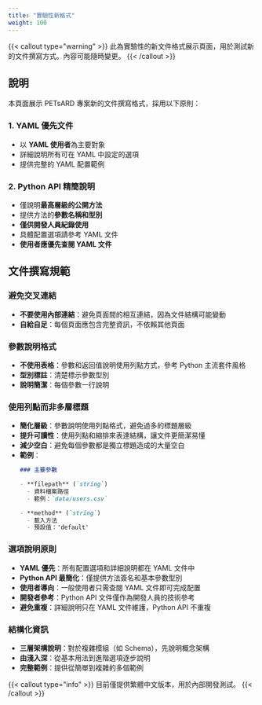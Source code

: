 ```yaml
---
title: "實驗性新格式"
weight: 100
---
```


{{< callout type="warning" >}}
此為實驗性的新文件格式展示頁面，用於測試新的文件撰寫方式。內容可能隨時變更。
{{< /callout >}}

## 說明

本頁面展示 PETsARD 專案新的文件撰寫格式，採用以下原則：

### 1. YAML 優先文件

- 以 **YAML 使用者**為主要對象
- 詳細說明所有可在 YAML 中設定的選項
- 提供完整的 YAML 配置範例

### 2. Python API 精簡說明

- 僅說明**最高層級的公開方法**
- 提供方法的**參數名稱和型別**
- **僅供開發人員紀錄使用**
- 具體配置選項請參考 YAML 文件
- **使用者應優先查閱 YAML 文件**

## 文件撰寫規範

### 避免交叉連結
- **不要使用內部連結**：避免頁面間的相互連結，因為文件結構可能變動
- **自給自足**：每個頁面應包含完整資訊，不依賴其他頁面

### 參數說明格式
- **不使用表格**：參數和返回值說明使用列點方式，參考 Python 主流套件風格
- **型別標註**：清楚標示參數型別
- **說明簡潔**：每個參數一行說明

### 使用列點而非多層標題
- **簡化層級**：參數說明使用列點格式，避免過多的標題層級
- **提升可讀性**：使用列點和縮排來表達結構，讓文件更簡潔易懂
- **減少空白**：避免每個參數都是獨立標題造成的大量空白
- **範例**：
  ```markdown
  ### 主要參數

  - **filepath** (`string`)
    - 資料檔案路徑
    - 範例：`data/users.csv`

  - **method** (`string`)
    - 載入方法
    - 預設值：'default'
  ```

### 選項說明原則
- **YAML 優先**：所有配置選項和詳細說明都在 YAML 文件中
- **Python API 最簡化**：僅提供方法簽名和基本參數型別
- **使用者導向**：一般使用者只需查閱 YAML 文件即可完成配置
- **開發者參考**：Python API 文件僅作為開發人員的技術參考
- **避免重複**：詳細說明只在 YAML 文件維護，Python API 不重複

### 結構化資訊
- **三層架構說明**：對於複雜模組（如 Schema），先說明概念架構
- **由淺入深**：從基本用法到進階選項逐步說明
- **完整範例**：提供從簡單到複雜的多個範例

{{< callout type="info" >}}
目前僅提供繁體中文版本，用於內部開發測試。
{{< /callout >}}